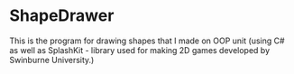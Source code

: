 # ShapeDrawer
This is the program for drawing shapes that I made on OOP unit (using C# as well as SplashKit - library used for making 2D games developed by Swinburne University.)

